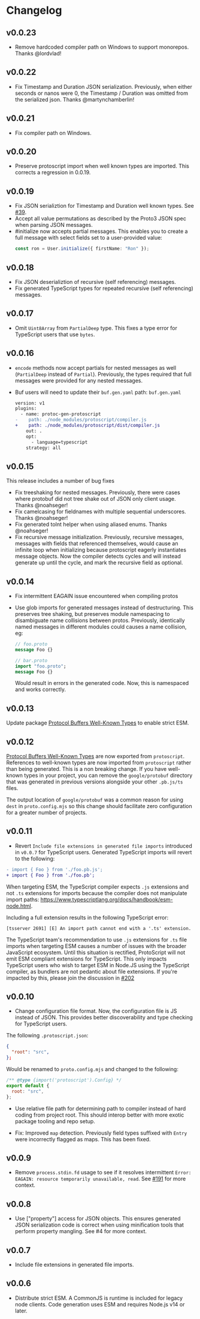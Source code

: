 # Changelog

## v0.0.23

- Remove hardcoded compiler path on Windows to support monorepos. Thanks @lordvlad!

## v0.0.22

- Fix Timestamp and Duration JSON serialization. Previously, when either seconds or nanos were 0, the Timestamp / Duration was omitted from the serialized json. Thanks @martynchamberlin!

## v0.0.21

- Fix compiler path on Windows.

## v0.0.20

- Preserve protoscript import when well known types are imported. This corrects a regression in 0.0.19.

## v0.0.19

- Fix JSON serializtion for Timestamp and Duration well known types. See [#39](https://github.com/tatethurston/ProtoScript/issues/39).
- Accept all value permutations as described by the Proto3 JSON spec when parsing JSON messages.
- #initialize now accepts partial messages. This enables you to create a full message with select fields set to a user-provided value:
  ```ts
  const ron = User.initialize({ firstName: "Ron" });
  ```

## v0.0.18

- Fix JSON deserializtion of recursive (self referencing) messages.
- Fix generated TypeScript types for repeated recursive (self referencing) messages.

## v0.0.17

- Omit `Uint8Array` from `PartialDeep` type. This fixes a type error for TypeScript users that use `bytes`.

## v0.0.16

- `encode` methods now accept partials for nested messages as well (`PartialDeep` instead of `Partial`). Previously, the types required that full messages were provided for any nested messages.
- Buf users will need to update their `buf.gen.yaml` path:
  `buf.gen.yaml`

  ```diff
  version: v1
  plugins:
    - name: protoc-gen-protoscript
  -    path: ./node_modules/protoscript/compiler.js
  +    path: ./node_modules/protoscript/dist/compiler.js
      out: .
      opt:
        - language=typescript
      strategy: all
  ```

## v0.0.15

This release includes a number of bug fixes

- Fix treeshaking for nested messages. Previously, there were cases where protobuf did not tree shake out of JSON only client usage. Thanks @noahseger!
- Fix camelcasing for fieldnames with multiple sequential underscores. Thanks @noahseger!
- Fix generated toInt helper when using aliased enums. Thanks @noahseger!
- Fix recursive message initialization. Previously, recursive messages, messages with fields that referenced themselves, would cause an infinite loop when initializing because protoscript eagerly instantiates message objects. Now the compiler detects cycles and will instead generate up until the cycle, and mark the recursive field as optional.

## v0.0.14

- Fix intermittent EAGAIN issue encountered when compiling protos

- Use glob imports for generated messages instead of destructuring. This preserves tree shaking, but preserves module namespacing to disambiguate name collisions between protos. Previously, identically named messages in different modules could causes a name collision, eg:

  ```proto
  // foo.proto
  message Foo {}
  ```

  ```proto
  // bar.proto
  import "foo.proto";
  message Foo {}
  ```

  Would result in errors in the generated code. Now, this is namespaced and works correctly.

## v0.0.13

Update package [Protocol Buffers Well-Known Types](https://developers.google.com/protocol-buffers/docs/reference/google.protobuf) to enable strict ESM.

## v0.0.12

[Protocol Buffers Well-Known Types](https://developers.google.com/protocol-buffers/docs/reference/google.protobuf) are now exported from `protoscript`. References to well-known types are now imported from `protoscript` rather than being generated. This is a non breaking change. If you have well-known types in your project, you can remove the `google/protobuf` directory that was generated in previous versions alongside your other `.pb.js/ts` files.

The output location of `google/protobuf` was a common reason for using `dest` in `proto.config.mjs` so this change should facilitate zero configuration for a greater number of projects.

## v0.0.11

- Revert `Include file extensions in generated file imports` introduced in `v0.0.7` for TypeScript users. Generated TypeScript imports will revert to the following:

```diff
- import { Foo } from './foo.pb.js';
+ import { Foo } from './foo.pb';
```

When targeting ESM, the TypeScript compiler expects `.js` extensions and not `.ts` extensions for imports because the compiler does not manipulate import paths: https://www.typescriptlang.org/docs/handbook/esm-node.html.

Including a full extension results in the following TypeScript error:

```
[tsserver 2691] [E] An import path cannot end with a '.ts' extension.
```

The TypeScript team's recommendation to use `.js` extensions for `.ts` file imports when targeting ESM causes a number of issues with the broader JavaScript ecosystem. Until this situation is rectified, ProtoScript will not emit ESM compliant extensions for TypeScript. This only impacts TypeScript users who wish to target ESM in Node.JS using the TypeScript compiler, as bundlers are not pedantic about file extensions. If you're impacted by this, please join the discussion in [#202](https://github.com/tatethurston/TwirpScript/issues/202.)

## v0.0.10

- Change configuration file format. Now, the configuration file is JS instead of JSON. This provides better discoverability and type checking for TypeScript users.

The following `.protoscript.json`:

```json
{
  "root": "src",
};
```

Would be renamed to `proto.config.mjs` and changed to the following:

```js
/** @type {import('protoscript').Config} */
export default {
  root: "src",
};
```

- Use relative file path for determining path to compiler instead of hard coding from project root. This should interop better with more exotic package tooling and repo setup.

- Fix: Improved `map` detection. Previously field types suffixed with `Entry` were incorrectly flagged as maps. This has been fixed.

## v0.0.9

- Remove `process.stdin.fd` usage to see if it resolves intermittent `Error: EAGAIN: resource temporarily unavailable, read`. See [#191](https://github.com/tatethurston/TwirpScript/issues/191) for more context.

## v0.0.8

- Use ["property"] access for JSON objects. This ensures generated JSON serialization code is correct when using minification tools that perform property mangling. See #4 for more context.

## v0.0.7

- Include file extensions in generated file imports.

## v0.0.6

- Distribute strict ESM. A CommonJS is runtime is included for legacy node clients. Code generation uses ESM and requires Node.js v14 or later.
